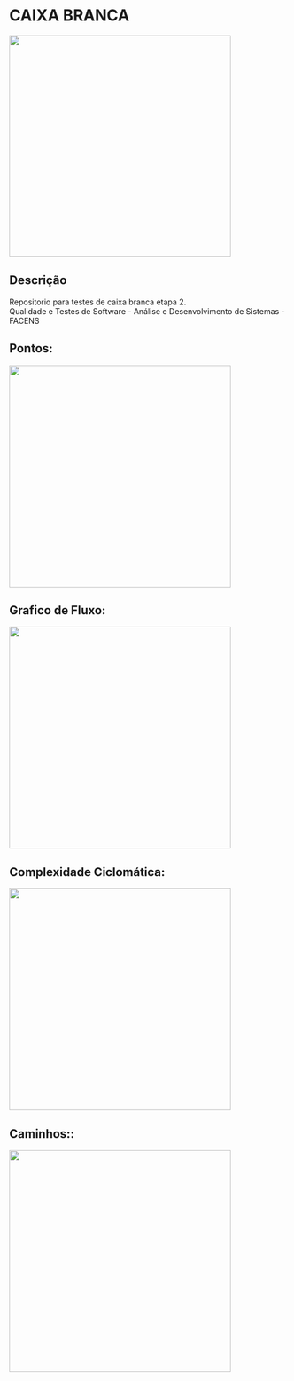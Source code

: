 # CAIXA BRANCA

<div>
  <img src="https://github.com/JoseMRezende/White-Box/assets/112033771/5d1bca46-ef09-4f09-a510-e30cdea8a7dc" width="400px" /></br>
</div>

## Descrição

Repositorio para testes de caixa branca etapa 2.</br>
Qualidade e Testes de Software - Análise e Desenvolvimento de Sistemas - FACENS</br>

## Pontos:</br>

<div>
  <img src="https://github.com/JoseMRezende/White-Box/assets/112033771/4d090233-db44-47b4-83f8-4aa1cb5f7edc" width="400px" height="400px" /></br>
</div>

## Grafico de Fluxo:</br>

<div>
  <img src="https://github.com/JoseMRezende/White-Box/assets/112033771/db05077a-4e2e-4dfd-a1c7-206bec941db8" width="400px" height="400px" /></br>
</div>

## Complexidade Ciclomática:</br>

<div>
  <img src="https://github.com/JoseMRezende/White-Box/assets/112033771/6bcb22c1-fe05-4ca2-b855-37ecfccbb134" width="400px" height="400px" /></br>
</div>

## Caminhos::</br>

<div>
  <img src="https://github.com/JoseMRezende/White-Box/assets/112033771/36a74da8-d9bd-4dc6-9291-59eb6c693f25" width="400px" height="400px" /></br>
</div>
